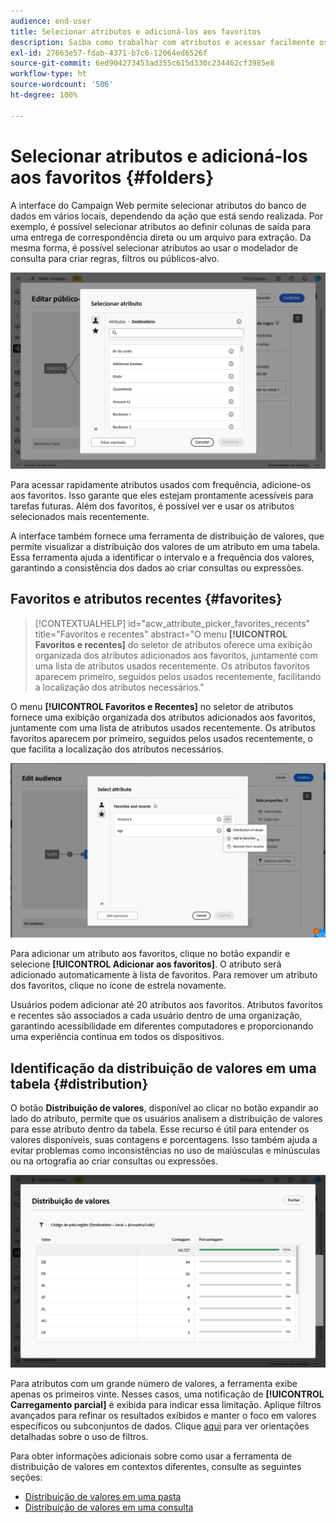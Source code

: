 ```yaml
---
audience: end-user
title: Selecionar atributos e adicioná-los aos favoritos
description: Saiba como trabalhar com atributos e acessar facilmente os atributos favoritos e os usados recentemente.
exl-id: 27663e57-fdab-4371-b7c6-12064ed6526f
source-git-commit: 6ed904273453ad355c615d330c234462cf3985e8
workflow-type: ht
source-wordcount: '506'
ht-degree: 100%

---
```


# Selecionar atributos e adicioná-los aos favoritos {#folders}

A interface do Campaign Web permite selecionar atributos do banco de dados em vários locais, dependendo da ação que está sendo realizada. Por exemplo, é possível selecionar atributos ao definir colunas de saída para uma entrega de correspondência direta ou um arquivo para extração. Da mesma forma, é possível selecionar atributos ao usar o modelador de consulta para criar regras, filtros ou públicos-alvo.

![Seleção de atributos na interface do banco de dados, com as opções de atributos.](assets/attributes-list.png)

Para acessar rapidamente atributos usados com frequência, adicione-os aos favoritos. Isso garante que eles estejam prontamente acessíveis para tarefas futuras. Além dos favoritos, é possível ver e usar os atributos selecionados mais recentemente.

A interface também fornece uma ferramenta de distribuição de valores, que permite visualizar a distribuição dos valores de um atributo em uma tabela. Essa ferramenta ajuda a identificar o intervalo e a frequência dos valores, garantindo a consistência dos dados ao criar consultas ou expressões.

## Favoritos e atributos recentes {#favorites}

>[!CONTEXTUALHELP]
>id="acw_attribute_picker_favorites_recents"
>title="Favoritos e recentes"
>abstract="O menu **[!UICONTROL Favoritos e recentes]** do seletor de atributos oferece uma exibição organizada dos atributos adicionados aos favoritos, juntamente com uma lista de atributos usados recentemente. Os atributos favoritos aparecem primeiro, seguidos pelos usados recentemente, facilitando a localização dos atributos necessários."

O menu **[!UICONTROL Favoritos e Recentes]** no seletor de atributos fornece uma exibição organizada dos atributos adicionados aos favoritos, juntamente com uma lista de atributos usados recentemente. Os atributos favoritos aparecem por primeiro, seguidos pelos usados recentemente, o que facilita a localização dos atributos necessários.

![Menu de atributos favoritos e recentes, mostrando atributos favoritos e usados recentemente.](assets/attributes-favorite.png)

Para adicionar um atributo aos favoritos, clique no botão expandir e selecione **[!UICONTROL Adicionar aos favoritos]**. O atributo será adicionado automaticamente à lista de favoritos. Para remover um atributo dos favoritos, clique no ícone de estrela novamente.

Usuários podem adicionar até 20 atributos aos favoritos. Atributos favoritos e recentes são associados a cada usuário dentro de uma organização, garantindo acessibilidade em diferentes computadores e proporcionando uma experiência contínua em todos os dispositivos.

## Identificação da distribuição de valores em uma tabela {#distribution}

O botão **Distribuição de valores**, disponível ao clicar no botão expandir ao lado do atributo, permite que os usuários analisem a distribuição de valores para esse atributo dentro da tabela. Esse recurso é útil para entender os valores disponíveis, suas contagens e porcentagens. Isso também ajuda a evitar problemas como inconsistências no uso de maiúsculas e minúsculas ou na ortografia ao criar consultas ou expressões.

![Interface da ferramenta de distribuição de valores, mostrando contagens e porcentagens de valores de atributos.](assets/attributes-distribution-values.png)

Para atributos com um grande número de valores, a ferramenta exibe apenas os primeiros vinte. Nesses casos, uma notificação de **[!UICONTROL Carregamento parcial]** é exibida para indicar essa limitação. Aplique filtros avançados para refinar os resultados exibidos e manter o foco em valores específicos ou subconjuntos de dados. Clique [aqui](../get-started/work-with-folders.md#filter-the-values) para ver orientações detalhadas sobre o uso de filtros.

Para obter informações adicionais sobre como usar a ferramenta de distribuição de valores em contextos diferentes, consulte as seguintes seções:

* [Distribuição de valores em uma pasta](../get-started/work-with-folders.md##distribution-values-folder)
* [Distribuição de valores em uma consulta](../query/build-query.md#distribution-values-query)